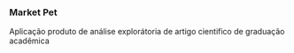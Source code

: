 ### Market Pet
Aplicação produto de análise explorátoria de artigo cientifico de graduação acadêmica
